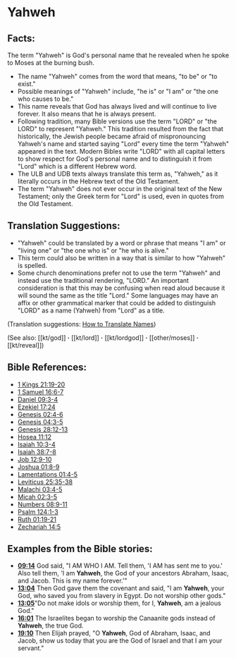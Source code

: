 # Yahweh #

## Facts: ##

The term "Yahweh" is God's personal name that he revealed when he spoke to Moses at the burning bush. 

* The name "Yahweh" comes from the word that means, "to be" or "to exist."
* Possible meanings of "Yahweh" include, "he is" or "I am" or "the one who causes to be."
* This name reveals that God has always lived and will continue to live forever. It also means that he is always present.
* Following tradition, many Bible versions use the term "LORD" or "the LORD" to represent "Yahweh." This tradition resulted from the fact that historically, the Jewish people became afraid of mispronouncing Yahweh's name and started saying "Lord" every time the term "Yahweh" appeared in the text. Modern Bibles write "LORD" with all capital letters to show respect for God's personal name and to distinguish it from "Lord" which is a different Hebrew word.
* The ULB and UDB texts always translate this term as, "Yahweh," as it literally occurs in the Hebrew text of the Old Testament.
* The term "Yahweh" does not ever occur in the original text of the New Testament; only the Greek term for "Lord" is used, even in quotes from the Old Testament.

## Translation Suggestions: ##

* "Yahweh" could be translated by a word or phrase that means "I am" or "living one" or "the one who is" or "he who is alive."
* This term could also be written in a way that is similar to how "Yahweh" is spelled.
* Some church denominations prefer not to use the term "Yahweh" and instead use the traditional rendering, "LORD." An important consideration is that this may be confusing when read aloud because it will sound the same as the title "Lord." Some languages may have an affix or other grammatical marker that could be added to distinguish "LORD" as a name (Yahweh) from "Lord" as a title.

(Translation suggestions: [How to Translate Names](en/ta-vol1/translate/man/translate-names))

(See also: [[kt/god]] **·** [[kt/lord]] **·** [[kt/lordgod]] **·** [[other/moses]] **·** [[kt/reveal]])

## Bible References: ##

* [1 Kings 21:19-20](en/tn/1ki/help/21/19)
* [1 Samuel 16:6-7](en/tn/1sa/help/16/06)
* [Daniel 09:3-4](en/tn/dan/help/09/03)
* [Ezekiel 17:24](en/tn/ezk/help/17/24)
* [Genesis 02:4-6](en/tn/gen/help/02/04)
* [Genesis 04:3-5](en/tn/gen/help/04/03)
* [Genesis 28:12-13](en/tn/gen/help/28/12)
* [Hosea 11:12](en/tn/hos/help/11/12)
* [Isaiah 10:3-4](en/tn/isa/help/10/03)
* [Isaiah 38:7-8](en/tn/isa/help/38/07)
* [Job 12:9-10](en/tn/job/help/12/09)
* [Joshua 01:8-9](en/tn/jos/help/01/08)
* [Lamentations 01:4-5](en/tn/lam/help/01/04)
* [Leviticus 25:35-38](en/tn/lev/help/25/35)
* [Malachi 03:4-5](en/tn/mal/help/03/04)
* [Micah 02:3-5](en/tn/mic/help/02/03)
* [Numbers 08:9-11](en/tn/num/help/08/09)
* [Psalm 124:1-3](en/tn/psa/help/124/01)
* [Ruth 01:19-21](en/tn/rut/help/01/19)
* [Zechariah 14:5](en/tn/zec/help/14/05)

## Examples from the Bible stories: ##

* __[09:14](en/tn/obs/help/09/14)__ God said, "I AM WHO I AM. Tell them, 'I AM has sent me to you.' Also tell them, 'I am __Yahweh__, the God of your ancestors Abraham, Isaac, and Jacob. This is my name forever.'"
* __[13:04](en/tn/obs/help/13/04)__ Then God gave them the covenant and said, "I am __Yahweh__, your God, who saved you from slavery in Egypt. Do not worship other gods."
* __[13:05](en/tn/obs/help/13/05)__"Do not make idols or worship them, for I, __Yahweh__, am a jealous God."
* __[16:01](en/tn/obs/help/16/01)__ The Israelites began to worship the Canaanite gods instead of __Yahweh__, the true God.
* __[19:10](en/tn/obs/help/19/10)__ Then Elijah prayed, "O __Yahweh__, God of Abraham, Isaac, and Jacob, show us today that you are the God of Israel and that I am your servant."